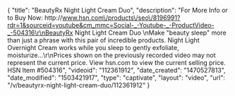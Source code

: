 {
    "title": "BeautyRx Night Light Cream Duo",
    "description": "For More Info or to Buy Now: http:\/\/www.hsn.com\/products\/seo\/8196991?rdr=1&sourceid=youtube&cm_mmc=Social-_-Youtube-_-ProductVideo-_-504316\r\nBeautyRx Night Light Cream Duo \nMake \"beauty sleep\" more than just a phrase with this pair of incredible products. Night Light Overnight Cream works while you sleep to gently exfoliate, moisturize...\r\nPrices shown on the previously recorded video may not represent the current price.  View hsn.com to view the current selling price. HSN Item #504316",
    "videoid": "112361912",
    "date_created": "1470527813",
    "date_modified": "1503421917",
    "type": "captivate",
    "layout": "video",
    "url": "\/v\/beautyrx-night-light-cream-duo\/112361912"
}